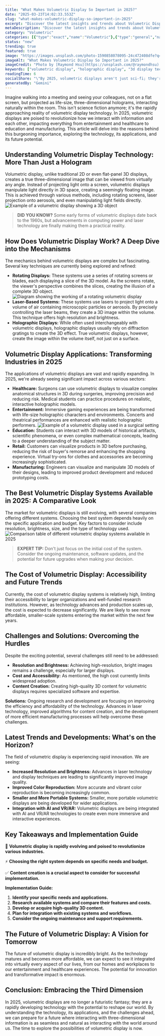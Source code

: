 ```yaml
---
title: "What Makes Volumetric Display So Important in 2025?"
date: "2025-03-23T14:02:33.553Z"
slug: "what-makes-volumetric-display-so-important-in-2025"
excerpt: "Discover the latest insights and trends about Volumetric Display. This comprehensive guide covers everything you need to know about Volumetric Display in 2025."
metaDescription: "Discover the latest insights and trends about Volumetric Display. This comprehensive guide covers everything you need to know about Volumetric Display in 2..."
category: "Volumetric"
categories: [{"type":"exact","name":"Volumetric"},{"type":"general","name":"Technology"},{"type":"medium","name":"Computer Graphics"},{"type":"specific","name":"3D Imaging"},{"type":"niche","name":"Holographic Projection"}]
status: "new"
trending: true
featured: true
image: "https://images.unsplash.com/photo-1590858078095-24c472408dfe?q=85&w=1200&fit=max&fm=webp&auto=compress"
imageAlt: "What Makes Volumetric Display So Important in 2025?"
imageCredit: "Photo by [Raymond Hsu](https://unsplash.com/@raymondhsu) on Unsplash"
keywords: ["volumetric display", "holographic display", "3d display technology", "volumetric video display", "buy volumetric display", "how does volumetric display work", "volumetric display applications", "best volumetric display systems", "cost of volumetric display", "future of volumetric display"]
readingTime: 6
socialShare: "\"By 2025, volumetric displays aren't just sci-fi; they're reshaping surgery, entertainment, and education – transforming how we interact with the world around us.\""
generatedBy: "Gemini"
---
```




Imagine walking into a meeting and seeing your colleagues, not on a flat screen, but projected as life-size, three-dimensional holograms, interacting naturally within the room.  This isn't science fiction anymore; it's the rapidly approaching reality of volumetric display technology.  In 2025, volumetric displays are poised to revolutionize how we interact with information and each other, impacting everything from entertainment and healthcare to education and manufacturing. This article will delve into the reasons behind this burgeoning importance, exploring the technology, its applications, and its future potential.

## Understanding Volumetric Display Technology: More Than Just a Hologram

Volumetric display, unlike traditional 2D or even flat-panel 3D displays, creates a true three-dimensional image that can be viewed from virtually any angle.  Instead of projecting light onto a screen, volumetric displays manipulate light directly in 3D space, creating a seemingly floating image.  This is achieved through various methods, including rotating screens, laser projection onto aerosols, and even manipulating light fields directly.  ![Example of a volumetric display showing a 3D object](https://images.unsplash.com/photo-1593640408182-31c70c8268f5?q=85&w=1200&fit=max&fm=webp&auto=compress)

> **DID YOU KNOW?** Some early forms of volumetric displays date back to the 1960s, but advancements in computing power and laser technology are finally making them a practical reality.

## How Does Volumetric Display Work? A Deep Dive into the Mechanisms

The mechanics behind volumetric displays are complex but fascinating.  Several key techniques are currently being explored and refined:

* **Rotating Displays:** These systems use a series of rotating screens or blades, each displaying a slice of the 3D model.  As the screens rotate, the viewer's perspective combines the slices, creating the illusion of a complete 3D object. ![Diagram showing the working of a rotating volumetric display](https://images.unsplash.com/photo-1590858078095-24c472408dfe?q=85&w=1200&fit=max&fm=webp&auto=compress)
* **Laser-Based Systems:**  These systems use lasers to project light onto a volume of air containing microscopic particles or aerosols.  By precisely controlling the laser beams, they create a 3D image within the volume.  This technique offers high resolution and brightness.
* **Holographic Displays:** While often used interchangeably with volumetric displays, holographic displays usually rely on diffraction gratings to create the 3D effect. True volumetric displays, however, create the image within the volume itself, not just on a surface.

## Volumetric Display Applications: Transforming Industries in 2025

The applications of volumetric displays are vast and rapidly expanding.  In 2025, we're already seeing significant impact across various sectors:

* **Healthcare:** Surgeons can use volumetric displays to visualize complex anatomical structures in 3D during surgeries, improving precision and reducing risk.  Medical students can practice procedures on realistic, interactive holographic models.
* **Entertainment:** Immersive gaming experiences are being transformed with life-size holographic characters and environments.  Concerts and theatrical performances are enhanced with realistic holographic performers.  ![Example of a volumetric display used in a surgical setting](https://images.unsplash.com/photo-1591439657848-9f4b9ce436b9?q=85&w=1200&fit=max&fm=webp&auto=compress)
* **Education:** Students can interact with 3D models of historical artifacts, scientific phenomena, or even complex mathematical concepts, leading to a deeper understanding of the subject matter.
* **Retail:**  Customers can visualize products in 3D before purchasing, reducing the risk of buyer's remorse and enhancing the shopping experience.  Virtual try-ons for clothes and accessories are becoming increasingly sophisticated.
* **Manufacturing:** Engineers can visualize and manipulate 3D models of their designs, leading to improved product development and reduced prototyping costs.

## The Best Volumetric Display Systems Available in 2025: A Comparative Look

The market for volumetric displays is still evolving, with several companies offering different systems.  Choosing the best system depends heavily on the specific application and budget.  Key factors to consider include resolution, brightness, size, and the type of technology used.  ![Comparison table of different volumetric display systems available in 2025](https://images.unsplash.com/photo-1629905679177-4c4e2623654f?q=85&w=1200&fit=max&fm=webp&auto=compress)

> **EXPERT TIP:**  Don't just focus on the initial cost of the system.  Consider the ongoing maintenance, software updates, and the potential for future upgrades when making your decision.

## The Cost of Volumetric Display: Accessibility and Future Trends

Currently, the cost of volumetric display systems is relatively high, limiting their accessibility to larger organizations and well-funded research institutions. However, as technology advances and production scales up, the cost is expected to decrease significantly.  We are likely to see more affordable, smaller-scale systems entering the market within the next few years.

## Challenges and Solutions: Overcoming the Hurdles

Despite the exciting potential, several challenges still need to be addressed:

* **Resolution and Brightness:** Achieving high-resolution, bright images remains a challenge, especially for larger displays.
* **Cost and Accessibility:** As mentioned, the high cost currently limits widespread adoption.
* **Content Creation:** Creating high-quality 3D content for volumetric displays requires specialized software and expertise.

**Solutions:** Ongoing research and development are focusing on improving the efficiency and affordability of the technology.  Advances in laser technology, improved algorithms for content creation, and the development of more efficient manufacturing processes will help overcome these challenges.

## Latest Trends and Developments: What's on the Horizon?

The field of volumetric display is experiencing rapid innovation.  We are seeing:

* **Increased Resolution and Brightness:**  Advances in laser technology and display techniques are leading to significantly improved image quality.
* **Improved Color Reproduction:** More accurate and vibrant color reproduction is becoming increasingly common.
* **Smaller and More Portable Systems:**  Smaller, more portable volumetric displays are being developed for wider applications.
* **Integration with AI and VR/AR:**  Volumetric displays are being integrated with AI and VR/AR technologies to create even more immersive and interactive experiences.

## Key Takeaways and Implementation Guide

🔑 **Volumetric display is rapidly evolving and poised to revolutionize various industries.**

⚡ **Choosing the right system depends on specific needs and budget.**

✅ **Content creation is a crucial aspect to consider for successful implementation.**

**Implementation Guide:**

1. **Identify your specific needs and applications.**
2. **Research available systems and compare their features and costs.**
3. **Develop or acquire high-quality 3D content.**
4. **Plan for integration with existing systems and workflows.**
5. **Consider the ongoing maintenance and support requirements.**

## The Future of Volumetric Display: A Vision for Tomorrow

The future of volumetric display is incredibly bright.  As the technology matures and becomes more affordable, we can expect to see it integrated into virtually every aspect of our lives, from our homes and workplaces to our entertainment and healthcare experiences. The potential for innovation and transformative impact is enormous.

## Conclusion: Embracing the Third Dimension

In 2025, volumetric displays are no longer a futuristic fantasy; they are a rapidly developing technology with the potential to reshape our world.  By understanding the technology, its applications, and the challenges ahead, we can prepare for a future where interacting with three-dimensional information is as seamless and natural as interacting with the world around us.  The time to explore the possibilities of volumetric display is now.


